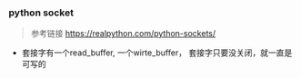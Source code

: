 ### python socket
> 参考链接 https://realpython.com/python-sockets/
- 套接字有一个read_buffer, 一个wirte_buffer， 套接字只要没关闭，就一直是可写的
